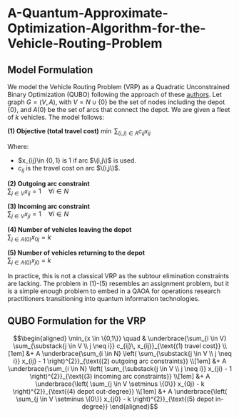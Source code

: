 # A-Quantum-Approximate-Optimization-Algorithm-for-the-Vehicle-Routing-Problem

## Model Formulation

We model the Vehicle Routing Problem (VRP) as a Quadratic Unconstrained Binary Optimization (QUBO) following the approach of these [authors](https://ieeexplore.ieee.org/document/9774961). Let graph $G=(V,A)$, with $V=N\cup\{0\}$ be the set of nodes including the depot $\{0\}$, and $A(0)$ be the set of arcs that connect the depot. We are given a fleet of $k$ vehicles. The model follows:

**(1) Objective (total travel cost)**
$\min \ \sum_{(i,j)\in A} c_{ij}x_{ij}$

Where:
- $x_{ij}\in $\{0,1\}$ is 1 if arc $\(i,j\)$ is used.
- $c_{ij}$ is the travel cost on arc $\(i,j\)$.

**(2) Outgoing arc constraint**  
$\sum_{j \in V} x_{ij} = 1 \quad \forall i \in N$

**(3) Incoming arc constraint**  
$\sum_{j \in V} x_{ji} = 1 \quad \forall i \in N$

**(4) Number of vehicles leaving the depot**  
$\sum_{j \in A(0)} x_{0j} = k$

**(5) Number of vehicles returning to the depot**  
$\sum_{j \in A(0)} x_{j0} = k$

In practice, this is not a classical VRP as the subtour elimination constraints are lacking. The problem in (1)-(5) resembles an assignment problem, but it is a simple enough problem to embed in a QAOA for operations research practitioners transitioning into quantum information technologies.

## QUBO Formulation for the VRP

```math
\begin{aligned}
\min_{x \in \{0,1\}} \quad 
& \underbrace{\sum_{i \in V} \sum_{\substack{j \in V \\ j \neq i}} c_{ij}\, x_{ij}}_{\text{(1) travel cost}} \\[1em]
&+ A \underbrace{\sum_{i \in N} \left( \sum_{\substack{j \in V \\ j \neq i}} x_{ij} - 1 \right)^{2}}_{\text{(2) outgoing arc constraints}} \\[1em]
&+ A \underbrace{\sum_{i \in N} \left( \sum_{\substack{j \in V \\ j \neq i}} x_{ji} - 1 \right)^{2}}_{\text{(3) incoming arc constraints}} \\[1em]
&+ A \underbrace{\left( \sum_{j \in V \setminus \{0\}} x_{0j} - k \right)^{2}}_{\text{(4) depot out-degree}} \\[1em]
&+ A \underbrace{\left( \sum_{j \in V \setminus \{0\}} x_{j0} - k \right)^{2}}_{\text{(5) depot in-degree}}
\end{aligned}
```


